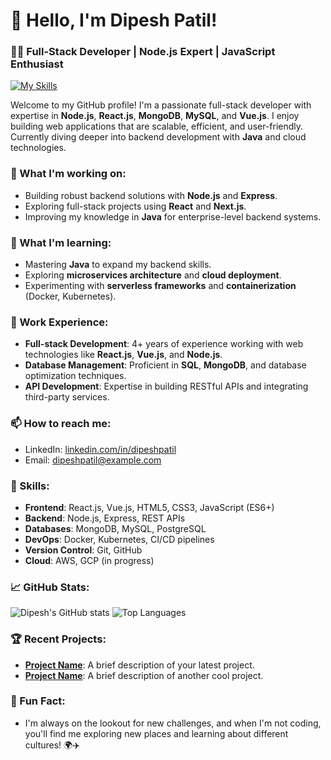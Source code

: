 # 👋 Hello, I'm Dipesh Patil!

### 🧑‍💻 Full-Stack Developer | Node.js Expert | JavaScript Enthusiast
[![My Skills](https://skillicons.dev/icons?i=js,html,css,wasm)](https://skillicons.dev)

Welcome to my GitHub profile! I'm a passionate full-stack developer with expertise in **Node.js**, **React.js**, **MongoDB**, **MySQL**, and **Vue.js**. I enjoy building web applications that are scalable, efficient, and user-friendly. Currently diving deeper into backend development with **Java** and cloud technologies.

### 🔭 What I'm working on:
- Building robust backend solutions with **Node.js** and **Express**.
- Exploring full-stack projects using **React** and **Next.js**.
- Improving my knowledge in **Java** for enterprise-level backend systems.

### 🌱 What I'm learning:
- Mastering **Java** to expand my backend skills.
- Exploring **microservices architecture** and **cloud deployment**.
- Experimenting with **serverless frameworks** and **containerization** (Docker, Kubernetes).

### 💼 Work Experience:
- **Full-stack Development**: 4+ years of experience working with web technologies like **React.js**, **Vue.js**, and **Node.js**.
- **Database Management**: Proficient in **SQL**, **MongoDB**, and database optimization techniques.
- **API Development**: Expertise in building RESTful APIs and integrating third-party services.

### 📫 How to reach me:
- LinkedIn: [linkedin.com/in/dipeshpatil](https://www.linkedin.com/in/dipeshpatil)
- Email: dipeshpatil@example.com

### 🚀 Skills:
- **Frontend**: React.js, Vue.js, HTML5, CSS3, JavaScript (ES6+)
- **Backend**: Node.js, Express, REST APIs
- **Databases**: MongoDB, MySQL, PostgreSQL
- **DevOps**: Docker, Kubernetes, CI/CD pipelines
- **Version Control**: Git, GitHub
- **Cloud**: AWS, GCP (in progress)

### 📈 GitHub Stats:
![Dipesh's GitHub stats](https://github-readme-stats.vercel.app/api?username=dipeshpatil&show_icons=true&theme=radical)
![Top Languages](https://github-readme-stats.vercel.app/api/top-langs/?username=dipeshpatil&layout=compact&theme=radical)

### 🏆 Recent Projects:
- **[Project Name](https://github.com/dipeshpatil/project-name)**: A brief description of your latest project.
- **[Project Name](https://github.com/dipeshpatil/project-name)**: A brief description of another cool project.

### 🌟 Fun Fact:
- I'm always on the lookout for new challenges, and when I'm not coding, you'll find me exploring new places and learning about different cultures! 🌍✈️

